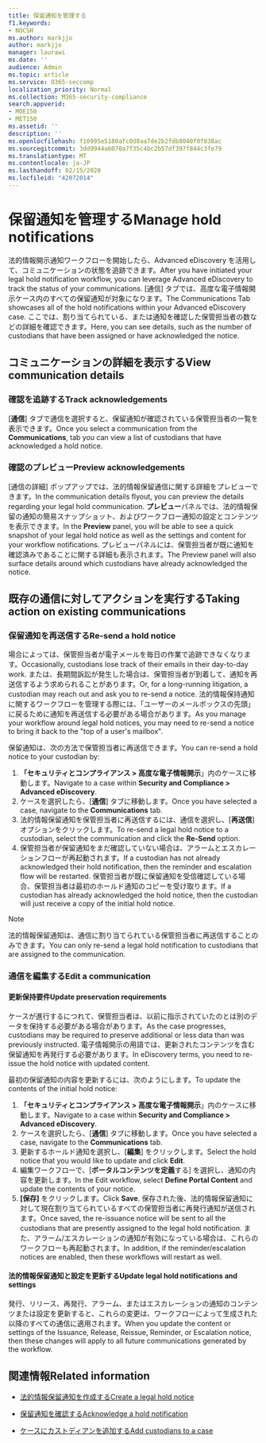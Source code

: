 ```yaml
---
title: 保留通知を管理する
f1.keywords:
- NOCSH
ms.author: markjjo
author: markjjo
manager: laurawi
ms.date: ''
audience: Admin
ms.topic: article
ms.service: O365-seccomp
localization_priority: Normal
ms.collection: M365-security-compliance
search.appverid:
- MOE150
- MET150
ms.assetid: ''
description: ''
ms.openlocfilehash: f10995e5180afc0d8aa7de2b2fdb8040f0f838ac
ms.sourcegitcommit: 3dd9944a6070a7f35c4bc2b57df397f844c3fe79
ms.translationtype: MT
ms.contentlocale: ja-JP
ms.lasthandoff: 02/15/2020
ms.locfileid: "42072014"
---
```

# <a name="manage-hold-notifications"></a><span data-ttu-id="acbe6-102">保留通知を管理する</span><span class="sxs-lookup"><span data-stu-id="acbe6-102">Manage hold notifications</span></span>

<span data-ttu-id="acbe6-103">法的情報開示通知ワークフローを開始したら、Advanced eDiscovery を活用して、コミュニケーションの状態を追跡できます。</span><span class="sxs-lookup"><span data-stu-id="acbe6-103">After you have initiated your legal hold notification workflow, you can leverage  Advanced eDiscovery to track the status of your communications.</span></span> <span data-ttu-id="acbe6-104">[通信] タブでは、高度な電子情報開示ケース内のすべての保留通知が対象になります。</span><span class="sxs-lookup"><span data-stu-id="acbe6-104">The Communications Tab showcases all of the hold notifications within your Advanced eDiscovery case.</span></span> <span data-ttu-id="acbe6-105">ここでは、割り当てられている、または通知を確認した保管担当者の数などの詳細を確認できます。</span><span class="sxs-lookup"><span data-stu-id="acbe6-105">Here, you can see details, such as the number of custodians that have been assigned or have acknowledged the notice.</span></span>

## <a name="view-communication-details"></a><span data-ttu-id="acbe6-106">コミュニケーションの詳細を表示する</span><span class="sxs-lookup"><span data-stu-id="acbe6-106">View communication details</span></span>

### <a name="track-acknowledgements"></a><span data-ttu-id="acbe6-107">確認を追跡する</span><span class="sxs-lookup"><span data-stu-id="acbe6-107">Track acknowledgements</span></span>

<span data-ttu-id="acbe6-108">[**通信**] タブで通信を選択すると、保留通知が確認されている保管担当者の一覧を表示できます。</span><span class="sxs-lookup"><span data-stu-id="acbe6-108">Once you select a communication from the **Communications**, tab you can view a list of custodians that have acknowledged a hold notice.</span></span> 

### <a name="preview-acknowledgements"></a><span data-ttu-id="acbe6-109">確認のプレビュー</span><span class="sxs-lookup"><span data-stu-id="acbe6-109">Preview acknowledgements</span></span>

<span data-ttu-id="acbe6-110">[通信の詳細] ポップアップでは、法的情報保留通信に関する詳細をプレビューできます。</span><span class="sxs-lookup"><span data-stu-id="acbe6-110">In the communication details flyout, you can preview the details regarding your legal hold communication.</span></span> <span data-ttu-id="acbe6-111">**プレビュー**パネルでは、法的情報保留の通知の簡易スナップショット、およびワークフロー通知の設定とコンテンツを表示できます。</span><span class="sxs-lookup"><span data-stu-id="acbe6-111">In the **Preview** panel, you will be able to see a quick snapshot of your legal hold notice as well as the settings and content for your workflow notifications.</span></span> <span data-ttu-id="acbe6-112">プレビューパネルには、保管担当者が既に通知を確認済みであることに関する詳細も表示されます。</span><span class="sxs-lookup"><span data-stu-id="acbe6-112">The Preview panel will also surface details around which custodians have already acknowledged the notice.</span></span>

## <a name="taking-action-on-existing-communications"></a><span data-ttu-id="acbe6-113">既存の通信に対してアクションを実行する</span><span class="sxs-lookup"><span data-stu-id="acbe6-113">Taking action on existing communications</span></span>

### <a name="re-send-a-hold-notice"></a><span data-ttu-id="acbe6-114">保留通知を再送信する</span><span class="sxs-lookup"><span data-stu-id="acbe6-114">Re-send a hold notice</span></span>

<span data-ttu-id="acbe6-115">場合によっては、保管担当者が電子メールを毎日の作業で追跡できなくなります。</span><span class="sxs-lookup"><span data-stu-id="acbe6-115">Occasionally, custodians lose track of their emails in their day-to-day work.</span></span> <span data-ttu-id="acbe6-116">または、長期間訴訟が発生した場合は、保管担当者が到着して、通知を再送信するよう求められることがあります。</span><span class="sxs-lookup"><span data-stu-id="acbe6-116">Or, for a long-running litigation, a custodian may reach out and ask you to re-send a notice.</span></span> <span data-ttu-id="acbe6-117">法的情報保持通知に関するワークフローを管理する際には、「ユーザーのメールボックスの先頭」に戻るために通知を再送信する必要がある場合があります。</span><span class="sxs-lookup"><span data-stu-id="acbe6-117">As you manage your workflow around legal hold notices, you may need to re-send a notice to bring it back to the "top of a user's mailbox".</span></span>

<span data-ttu-id="acbe6-118">保留通知は、次の方法で保管担当者に再送信できます。</span><span class="sxs-lookup"><span data-stu-id="acbe6-118">You can re-send a hold notice to your custodian by:</span></span>
1. <span data-ttu-id="acbe6-119">**「セキュリティとコンプライアンス > 高度な電子情報開示**」内のケースに移動します。</span><span class="sxs-lookup"><span data-stu-id="acbe6-119">Navigate to a case within **Security and Compliance > Advanced eDiscovery**.</span></span>
2. <span data-ttu-id="acbe6-120">ケースを選択したら、[**通信**] タブに移動します。</span><span class="sxs-lookup"><span data-stu-id="acbe6-120">Once you have selected a case, navigate to the **Communications** tab.</span></span>
3. <span data-ttu-id="acbe6-121">法的情報保留通知を保管担当者に再送信するには、通信を選択し、[**再送信**] オプションをクリックします。</span><span class="sxs-lookup"><span data-stu-id="acbe6-121">To re-send a legal hold notice to a custodian, select the communication and click the **Re-Send** option.</span></span>
4. <span data-ttu-id="acbe6-122">保管担当者が保留通知をまだ確認していない場合は、アラームとエスカレーションフローが再起動されます。</span><span class="sxs-lookup"><span data-stu-id="acbe6-122">If a custodian has not already acknowledged their hold notification, then the reminder and escalation flow will be restarted.</span></span> <span data-ttu-id="acbe6-123">保管担当者が既に保留通知を受信確認している場合、保管担当者は最初のホールド通知のコピーを受け取ります。</span><span class="sxs-lookup"><span data-stu-id="acbe6-123">If a custodian has already acknowledged the hold notice, then the custodian will just receive a copy of the initial hold notice.</span></span>

> [!NOTE]
> <span data-ttu-id="acbe6-124">法的情報保留通知は、通信に割り当てられている保管担当者に再送信することのみできます。</span><span class="sxs-lookup"><span data-stu-id="acbe6-124">You can only re-send a legal hold notification to custodians that are assigned to the communication.</span></span> 

### <a name="edit-a-communication"></a><span data-ttu-id="acbe6-125">通信を編集する</span><span class="sxs-lookup"><span data-stu-id="acbe6-125">Edit a communication</span></span>

#### <a name="update-preservation-requirements"></a><span data-ttu-id="acbe6-126">更新保持要件</span><span class="sxs-lookup"><span data-stu-id="acbe6-126">Update preservation requirements</span></span>
  
<span data-ttu-id="acbe6-127">ケースが進行するにつれて、保管担当者は、以前に指示されていたのとは別のデータを保持する必要がある場合があります。</span><span class="sxs-lookup"><span data-stu-id="acbe6-127">As the case progresses, custodians may be required to preserve additional or less data than was previously instructed.</span></span> <span data-ttu-id="acbe6-128">電子情報開示の用語では、更新されたコンテンツを含む保留通知を再発行する必要があります。</span><span class="sxs-lookup"><span data-stu-id="acbe6-128">In eDiscovery terms, you need to re-issue the hold notice with updated content.</span></span>

<span data-ttu-id="acbe6-129">最初の保留通知の内容を更新するには、次のようにします。</span><span class="sxs-lookup"><span data-stu-id="acbe6-129">To update the contents of the initial hold notice:</span></span>

1. <span data-ttu-id="acbe6-130">**「セキュリティとコンプライアンス > 高度な電子情報開示**」内のケースに移動します。</span><span class="sxs-lookup"><span data-stu-id="acbe6-130">Navigate to a case within **Security and Compliance > Advanced eDiscovery**.</span></span>
2. <span data-ttu-id="acbe6-131">ケースを選択したら、[**通信**] タブに移動します。</span><span class="sxs-lookup"><span data-stu-id="acbe6-131">Once you have selected a case, navigate to the **Communications** tab.</span></span>
3. <span data-ttu-id="acbe6-132">更新するホールド通知を選択し、[**編集**] をクリックします。</span><span class="sxs-lookup"><span data-stu-id="acbe6-132">Select the hold notice that you would like to update and click **Edit**.</span></span>
4. <span data-ttu-id="acbe6-133">編集ワークフローで、[**ポータルコンテンツを定義**する] を選択し、通知の内容を更新します。</span><span class="sxs-lookup"><span data-stu-id="acbe6-133">In the Edit workflow, select **Define Portal Content** and update the contents of your notice.</span></span> 
5. <span data-ttu-id="acbe6-134">**[保存]** をクリックします。</span><span class="sxs-lookup"><span data-stu-id="acbe6-134">Click **Save**.</span></span> <span data-ttu-id="acbe6-135">保存された後、法的情報保留通知に対して現在割り当てられているすべての保管担当者に再発行通知が送信されます。</span><span class="sxs-lookup"><span data-stu-id="acbe6-135">Once saved, the re-issuance notice will be sent to all the custodians that are presently assigned to the legal hold notification.</span></span> <span data-ttu-id="acbe6-136">また、アラーム/エスカレーションの通知が有効になっている場合は、これらのワークフローも再起動されます。</span><span class="sxs-lookup"><span data-stu-id="acbe6-136">In addition, if the reminder/escalation notices are enabled, then these workflows will restart as well.</span></span> 


#### <a name="update-legal-hold-notifications-and-settings"></a><span data-ttu-id="acbe6-137">法的情報保留通知と設定を更新する</span><span class="sxs-lookup"><span data-stu-id="acbe6-137">Update legal hold notifications and settings</span></span>

<span data-ttu-id="acbe6-138">発行、リリース、再発行、アラーム、またはエスカレーションの通知のコンテンツまたは設定を更新すると、これらの変更は、ワークフローによって生成された以降のすべての通信に適用されます。</span><span class="sxs-lookup"><span data-stu-id="acbe6-138">When you update the content or settings of the Issuance, Release, Reissue, Reminder, or Escalation notice, then these changes will apply to all future communications generated by the workflow.</span></span>

## <a name="related-information"></a><span data-ttu-id="acbe6-139">関連情報</span><span class="sxs-lookup"><span data-stu-id="acbe6-139">Related information</span></span> 

- [<span data-ttu-id="acbe6-140">法的情報保留通知を作成する</span><span class="sxs-lookup"><span data-stu-id="acbe6-140">Create a legal hold notice</span></span>](create-hold-notification.md)
    
- [<span data-ttu-id="acbe6-141">保留通知を確認する</span><span class="sxs-lookup"><span data-stu-id="acbe6-141">Acknowledge a hold notification</span></span>](acknowledge-hold-notification.md)
    
- [<span data-ttu-id="acbe6-142">ケースにカストディアンを追加する</span><span class="sxs-lookup"><span data-stu-id="acbe6-142">Add custodians to a case</span></span>](add-custodians-to-case.md)
